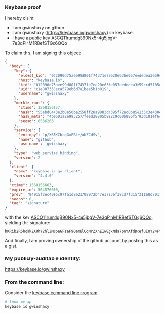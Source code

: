 ### Keybase proof

I hereby claim:

  * I am gwinshaxy on github.
  * I am gwinshaxy (https://keybase.io/gwinshaxy) on keybase.
  * I have a public key ASCQ11rumdgB90Nx5-4g5jbgV-7e3qPlnM1RBefSTGq6QQo

To claim this, I am signing this object:

```json
{
  "body": {
    "key": {
      "eldest_kid": "012090d75aee99d801f74371e7ee20e636e057eededea3e59ccd5105e7d24c6aba410a",
      "host": "keybase.io",
      "kid": "012090d75aee99d801f74371e7ee20e636e057eededea3e59ccd5105e7d24c6aba410a",
      "uid": "c1e807353aca579eb6d7a1bee5b1b019",
      "username": "gwinshaxy"
    },
    "merkle_root": {
      "ctime": 1568156657,
      "hash": "55ebd0443e2b8e50ba2558ff28a9883dc395f72ec8b85e135c3e430e49c3362d789a470421885dcd5511153a8da0f724f441b6c4ee91187fad4f51c90cc4b279",
      "hash_meta": "4b0601a2e9932577feed28805b992c9c00b886f5793d191ef6cee8d274585813",
      "seqno": 6536263
    },
    "service": {
      "entropy": "p/X6RKCbcgGxFBL+/ubZCdSv",
      "name": "github",
      "username": "gwinshaxy"
    },
    "type": "web_service_binding",
    "version": 2
  },
  "client": {
    "name": "keybase.io go client",
    "version": "4.4.0"
  },
  "ctime": 1568156663,
  "expire_in": 504576000,
  "prev": "94915f2ec4086c97fa1d8e23708972b47e3793ef38cd7f315731168d70174d52",
  "seqno": 6,
  "tag": "signature"
}
```

with the key [ASCQ11rumdgB90Nx5-4g5jbgV-7e3qPlnM1RBefSTGq6QQo](https://keybase.io/gwinshaxy), yielding the signature:

```
hKRib2R5hqhkZXRhY2hlZMOpaGFzaF90eXBlCqNrZXnEIwEgkNda7pnYAfdDcefuIOY24Ffu3t6j5ZzNUQXn0kxqukEKp3BheWxvYWTESpcCBsQglJFfLsQIbJf6HY4jcIlytH43k+84zX8xVzEWjXAXTVLEIDQfG7Vi59/rdzCY6u1DagxH/7a/moh4M3HB4Miqnp1UAgHCo3NpZ8RAlFoVs3IzxkzUJ7KtOWN1WZf4TRERsVOewbkxeliTSPqPp7Zz117sDQ7kKzGKyAmbUA2uIVbVQmup/IzGz9UAB6hzaWdfdHlwZSCkaGFzaIKkdHlwZQildmFsdWXEIJmkDXY/+Da6Xc7mnByYplsWkxoEl9ILTBdBk7FNjavGo3RhZ80CAqd2ZXJzaW9uAQ==

```

And finally, I am proving ownership of the github account by posting this as a gist.

### My publicly-auditable identity:

https://keybase.io/gwinshaxy

### From the command line:

Consider the [keybase command line program](https://keybase.io/download).

```bash
# look me up
keybase id gwinshaxy
```
